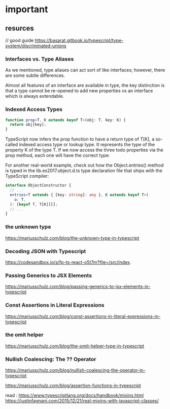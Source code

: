 # important

## resurces

// good guide
<https://basarat.gitbook.io/typescript/type-system/discriminated-unions>

### Interfaces vs. Type Aliases

As we mentioned, type aliases can act sort of like interfaces; however, there are some subtle differences.

Almost all features of an interface are available in type, the key distinction is that a type cannot be re-opened to add new properties vs an interface which is always extendable.

### Indexed Access Types

```typescript
function prop<T, K extends keyof T>(obj: T, key: K) {
  return obj[key];
}
```

TypeScript now infers the prop function to have a return type of T[K], a so-called indexed access type or lookup type. It represents the type of the property K of the type T. If we now access the three todo properties via the prop method, each one will have the correct type:

For another real-world example, check out how the Object.entries() method is typed in the lib.es2017.object.d.ts type declaration file that ships with the TypeScript compiler:

```typescript
interface ObjectConstructor {
  // ...
  entries<T extends { [key: string]: any }, K extends keyof T>(
    o: T,
  ): [keyof T, T[K]][];
  // ...
}
```

### the unknown type

<https://mariusschulz.com/blog/the-unknown-type-in-typescript>

### Decoding JSON with Typescript

<https://codesandbox.io/s/fp-ts-react-o5t7m?file=/src/index>.

### Passing Generics to JSX Elements

<https://mariusschulz.com/blog/passing-generics-to-jsx-elements-in-typescript>

### Const Assertions in Literal Expressions

<https://mariusschulz.com/blog/const-assertions-in-literal-expressions-in-typescript>

### the omit helper

<https://mariusschulz.com/blog/the-omit-helper-type-in-typescript>

### Nullish Coalescing: The ?? Operator

<https://mariusschulz.com/blog/nullish-coalescing-the-operator-in-typescript>

<https://mariusschulz.com/blog/assertion-functions-in-typescript>

read :
<https://www.typescriptlang.org/docs/handbook/mixins.html>
<https://justinfagnani.com/2015/12/21/real-mixins-with-javascript-classes/>